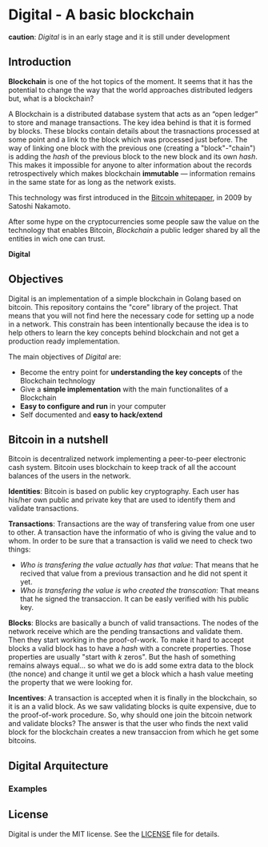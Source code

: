 # Digital - A basic blockchain

**caution**: *Digital* is in an early stage and it is still under development

## Introduction
**Blockchain** is one of the hot topics of the moment. It seems that it has the potential to change the way that the world approaches distributed ledgers but, what is a blockchain?

A Blockchain is a distributed database system that acts as an “open ledger” to store and manage transactions. The key idea behind is that it is formed by blocks. These blocks contain details about the trasnactions processed at some point and a link to the block which was processed just before. The way of linking one block with the previous one (creating a "block"-"chain") is adding the *hash* of the previous block to the new block and its own *hash*. This makes it impossible for anyone to alter information about the records retrospectively which makes blockchain **immutable** — information remains in the same state for as long as the network exists.

This technology was first introduced in the [Bitcoin whitepaper](https://bitcoin.org/bitcoin.pdf), in 2009 by Satoshi Nakamoto.

After some hype on the cryptocurrencies some people saw the value on the technology that enables Bitcoin,  *Blockchain* a public ledger shared by all the entities in wich one can trust.

**Digital**

## Objectives
Digital is an implementation of a simple blockchain in Golang based on bitcoin. This repository contains the "core" library of the project. That means that you will not find here the necessary code for setting up a node in a network. This constrain has been intentionally because the idea is to help others to learn the key concepts behind blockchain and not get a production ready implementation.

The main objectives of *Digital* are:
- Become the entry point for **understanding the key concepts** of the Blockchain technology
- Give a **simple implementation** with the main functionalites of a Blockchain
- **Easy to configure and run** in your computer
- Self documented and **easy to hack/extend**

## Bitcoin in a nutshell
Bitcoin is decentralized network implementing a peer-to-peer electronic cash system. Bitcoin uses blockchain to keep track of all the account balances of the users in the network. 

**Identities**: Bitcoin is based on public key cryptography. Each user has his/her own public and private key that are used to identify them and validate transactions.

**Transactions**: Transactions are the way of transfering value from one user to other. A transaction have the informatio of who is giving the value and to whom. In order to be sure that a transaction is valid we need to check two things:
- *Who is transfering the value actually has that value*: That means that he recived that value from a previous transaction and he did not spent it yet.
- *Who is transfering the value is who created the transcation*: That means that he signed the transaccion. It can be easly verified with his public key.

**Blocks**: Blocks are basically a bunch of valid transactions. The nodes of the network receive which are the pending transactions and validate them. Then they start working in the proof-of-work. To make it hard to accept blocks a valid block has to have a *hash* with a concrete properties. Those properties are usually "start with *k* zeros". But the hash of something remains always equal... so what we do is add some extra data to the block (the nonce) and change it until we get a block which a hash value meeting the property that we were looking for. 

**Incentives**: A transaction is accepted when it is finally in the blockchain, so it is an a valid block. As we saw validating blocks is quite expensive, due to the proof-of-work procedure. So, why should one join the bitcoin network and validate blocks? The answer is that the user who finds the next valid block for the blockchain creates a new transaccion from which he get some bitcoins.

## Digital Arquitecture


### Examples


## License

Digital is under the MIT license. See the [LICENSE](https://github.com/jomsdev/digital/blob/master/LICENSE) file for details.
